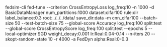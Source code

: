 fedsim-cli fed-tune --criterion CrossEntropyLoss log_freq:10 -n 1000 -d BasicDataManager num_partitions:1000 dataset:cifar100 rule:dir label_balance:0.3 root:../../../data/ save_dir:data -m cnn_cifar100 --batch-size 50 --test-batch-size 75 --global-score Accuracy log_freq:100 split:test --global-score CrossEntropyScore log_freq:100 split:test --epochs 5 --local-optimizer SGD weight_decay:0.001 lr:Real:0.04-0.14 --n-iters 20 --skopt-random-state 10 -r 4000 -a FedDyn alpha:Real:0-0.3
